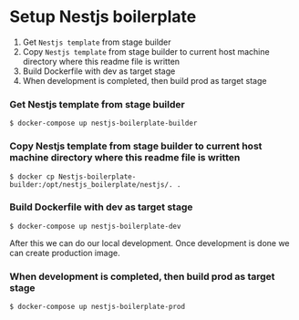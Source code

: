 # Setup Nestjs boilerplate
1. Get `Nestjs template` from stage builder
2. Copy `Nestjs template` from stage builder to current host machine directory where this readme file is written
3. Build Dockerfile with dev as target stage
4. When development is completed, then build prod as target stage


### Get Nestjs template from stage builder
```
$ docker-compose up nestjs-boilerplate-builder
```


### Copy Nestjs template from stage builder to current host machine directory where this readme file is written
```
$ docker cp Nestjs-boilerplate-builder:/opt/nestjs_boilerplate/nestjs/. .
```


### Build Dockerfile with dev as target stage
```
$ docker-compose up nestjs-boilerplate-dev
```

After this we can do our local development. Once development is done we can create production image.

### When development is completed, then build prod as target stage
```
$ docker-compose up nestjs-boilerplate-prod
```